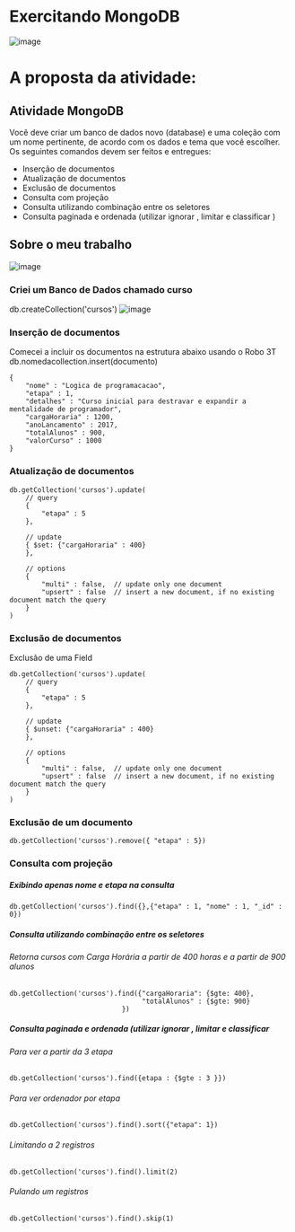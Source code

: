 # Exercitando MongoDB
![image](https://www.redspark.io/wp-content/uploads/2020/02/mongodb.jpg)

# A proposta da atividade:

## Atividade MongoDB  

Você deve criar um banco de dados novo (database) e uma coleção com um nome pertinente, de acordo com os dados e tema que você escolher. Os seguintes comandos  devem ser feitos e entregues:  
-  Inserção de documentos  
-  Atualização de documentos  
-  Exclusão de documentos  
-  Consulta com projeção  
-  Consulta utilizando combinação entre os seletores  
-  Consulta paginada e ordenada (utilizar ignorar , limitar e classificar )

## Sobre o meu trabalho 
![image](https://miro.medium.com/max/1360/1*zVnWJtyGOX_kUIDm6ccCfQ.gif)

### Criei um Banco de Dados chamado curso
db.createCollection('cursos')
![image](https://github.com/jadergreiner/PanAcademy/blob/main/mongoDB/cursos.png?raw=true)

###  Inserção de documentos
Comecei a incluir os documentos na estrutura abaixo usando o Robo 3T
db.nomedacollection.insert(documento)

	{
		"nome" : "Logica de programacacao",
		"etapa" : 1,
		"detalhes" : "Curso inicial para destravar e expandir a mentalidade de programador",
		"cargaHoraria" : 1200,
		"anoLancamento" : 2017,
		"totalAlunos" : 900,
		"valorCurso" : 1000
	}

### Atualização de documentos

	db.getCollection('cursos').update(
		// query 
		{
			"etapa" : 5
		},
		
		// update 
		{ $set: {"cargaHoraria" : 400}
		},
		
		// options 
		{
			"multi" : false,  // update only one document 
			"upsert" : false  // insert a new document, if no existing document match the query 
		}
	)

### Exclusão de documentos

Exclusão de uma Field

	db.getCollection('cursos').update(
		// query 
		{
			"etapa" : 5
		},
		
		// update 
		{ $unset: {"cargaHoraria" : 400}
		},
		
		// options 
		{
			"multi" : false,  // update only one document 
			"upsert" : false  // insert a new document, if no existing document match the query 
		}
	)
	
### Exclusão de um documento
	db.getCollection('cursos').remove({ "etapa" : 5})


###  Consulta com projeção

##### Exibindo apenas nome e etapa na consulta
	db.getCollection('cursos').find({},{"etapa" : 1, "nome" : 1, "_id" : 0})

#####  Consulta utilizando combinação entre os seletores

###### Retorna cursos com Carga Horária a partir de 400 horas e a partir de 900 alunos

	db.getCollection('cursos').find({"cargaHoraria": {$gte: 400},
                                     "totalAlunos" : {$gte: 900}    
                                })




##### Consulta paginada e ordenada (utilizar ignorar , limitar e classificar 

###### Para ver a partir da 3 etapa
	db.getCollection('cursos').find({etapa : {$gte : 3 }})

###### Para ver ordenador por etapa
	db.getCollection('cursos').find().sort({"etapa": 1})
	
###### Limitando a 2 registros
	db.getCollection('cursos').find().limit(2)
	
###### Pulando um registros
	db.getCollection('cursos').find().skip(1)

	
